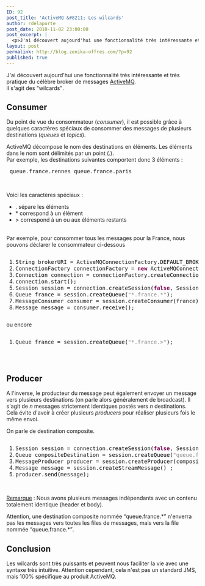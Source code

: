```yaml
---
ID: 92
post_title: 'ActiveMQ &#8211; Les wilcards'
author: rdelaporte
post_date: 2010-11-02 23:00:00
post_excerpt: |
  <p>J'ai découvert aujourd'hui une fonctionnalité très intéressante et très pratique du célèbre broker de messages <a href="http://activemq.apache.org">ActiveMQ</a>. <br />Il s'agit des <q>wilcards</q>.</p>
layout: post
permalink: http://blog.zenika-offres.com/?p=92
published: true
---
```

<p>J'ai découvert aujourd'hui une fonctionnalité très intéressante et très pratique du célèbre broker de messages <a href="http://activemq.apache.org">ActiveMQ</a>. <br />Il s'agit des <q>wilcards</q>.</p>
<!--more-->
<h2>Consumer</h2> <p>Du point de vue du consommateur (<em>consumer</em>), il est possible grâce à quelques caractères spéciaux de consommer des messages de plusieurs destinations (<em>queues</em> et <em>topics</em>).</p> <p>ActiveMQ décompose le nom des destinations en éléments. Les éléments dans le nom sont délimités par un point (.).<br />
Par exemple, les destinations suivantes comportent donc 3 éléments&nbsp;:</p> <pre> queue.france.rennes queue.france.paris </pre> <p><br /></p> <p>Voici les caractères spéciaux&nbsp;:</p> <ul> <li>.   sépare les éléments</li> <li>*   correspond à un élément</li> <li>&gt;  correspond à un ou aux éléments restants</li> </ul> <p><br />
Par exemple, pour consommer tous les messages pour la France, nous pouvons déclarer le consommateur ci-dessous</p> <pre class="java code java" style="font-family:inherit"><ol><li style="font-weight: normal;"><div style="font-family: monospace; font-weight: normal; font-style: normal; margin:0; padding:0; background:inherit;"><span style="color: #000000;">String</span> brokerURI = ActiveMQConnectionFactory.<span style="color: #000000;">DEFAULT_BROKER_URL</span>;</div></li><li style="font-weight: normal;"><div style="font-family: monospace; font-weight: normal; font-style: normal; margin:0; padding:0; background:inherit;">ConnectionFactory connectionFactory = <span style="color: #7F0055; font-weight: bold;">new</span> ActiveMQConnectionFactory<span style="color: #000000;">&#40;</span>brokerURI<span style="color: #000000;">&#41;</span>;</div></li><li style="font-weight: normal;"><div style="font-family: monospace; font-weight: normal; font-style: normal; margin:0; padding:0; background:inherit;"><span style="color: #000000;">Connection</span> connection = connectionFactory.<span style="color: #000000;">createConnection</span><span style="color: #000000;">&#40;</span><span style="color: #000000;">&#41;</span>;</div></li><li style="font-weight: normal;"><div style="font-family: monospace; font-weight: normal; font-style: normal; margin:0; padding:0; background:inherit;">connection.<span style="color: #000000;">start</span><span style="color: #000000;">&#40;</span><span style="color: #000000;">&#41;</span>;</div></li><li style="font-weight: normal;"><div style="font-family: monospace; font-weight: normal; font-style: normal; margin:0; padding:0; background:inherit;">Session session = connection.<span style="color: #000000;">createSession</span><span style="color: #000000;">&#40;</span><span style="color: #7F0055; font-weight: bold;">false</span>, Session.<span style="color: #000000;">AUTO_ACKNOWLEDGE</span><span style="color: #000000;">&#41;</span>;</div></li><li style="font-weight: normal;"><div style="font-family: monospace; font-weight: normal; font-style: normal; margin:0; padding:0; background:inherit;">Queue france = session.<span style="color: #000000;">createQueue</span><span style="color: #000000;">&#40;</span><span style="color: #888888;">&quot;*.france.*&quot;</span><span style="color: #000000;">&#41;</span>;</div></li><li style="font-weight: normal;"><div style="font-family: monospace; font-weight: normal; font-style: normal; margin:0; padding:0; background:inherit;">MessageConsumer consumer = session.<span style="color: #000000;">createConsumer</span><span style="color: #000000;">&#40;</span>france<span style="color: #000000;">&#41;</span>;</div></li><li style="font-weight: normal;"><div style="font-family: monospace; font-weight: normal; font-style: normal; margin:0; padding:0; background:inherit;">Message message = consumer.<span style="color: #000000;">receive</span><span style="color: #000000;">&#40;</span><span style="color: #000000;">&#41;</span>;</div></li></ol></pre> <p>ou encore</p> <pre class="java code java" style="font-family:inherit"><ol><li style="font-weight: normal;"><div style="font-family: monospace; font-weight: normal; font-style: normal; margin:0; padding:0; background:inherit;">Queue france = session.<span style="color: #000000;">createQueue</span><span style="color: #000000;">&#40;</span><span style="color: #888888;">&quot;*.france.&gt;&quot;</span><span style="color: #000000;">&#41;</span>;</div></li></ol></pre> <p><br /></p> <h2>Producer</h2> <p>A l'inverse, le producteur du message peut également envoyer un message vers plusieurs destinations (on parle alors généralement de broadcast). Il s'agit de <em>n</em> messages strictement identiques postés vers <em>n</em> destinations. Cela évite d'avoir à créer plusieurs <em>producers</em> pour réaliser plusieurs fois le même envoi.</p> <p>On parle de destination composite.</p> <pre class="java code java" style="font-family:inherit"><ol><li style="font-weight: normal;"><div style="font-family: monospace; font-weight: normal; font-style: normal; margin:0; padding:0; background:inherit;">Session session = connection.<span style="color: #000000;">createSession</span><span style="color: #000000;">&#40;</span><span style="color: #7F0055; font-weight: bold;">false</span>, Session.<span style="color: #000000;">AUTO_ACKNOWLEDGE</span><span style="color: #000000;">&#41;</span>;</div></li><li style="font-weight: normal;"><div style="font-family: monospace; font-weight: normal; font-style: normal; margin:0; padding:0; background:inherit;">Queue compositeDestination = session.<span style="color: #000000;">createQueue</span><span style="color: #000000;">&#40;</span><span style="color: #888888;">&quot;queue.france.rennes, queue.france.paris&quot;</span><span style="color: #000000;">&#41;</span>;</div></li><li style="font-weight: normal;"><div style="font-family: monospace; font-weight: normal; font-style: normal; margin:0; padding:0; background:inherit;">MessageProducer producer = session.<span style="color: #000000;">createProducer</span><span style="color: #000000;">&#40;</span>compositeDestination<span style="color: #000000;">&#41;</span>;</div></li><li style="font-weight: normal;"><div style="font-family: monospace; font-weight: normal; font-style: normal; margin:0; padding:0; background:inherit;">Message message = session.<span style="color: #000000;">createStreamMessage</span><span style="color: #000000;">&#40;</span><span style="color: #000000;">&#41;</span> ;</div></li><li style="font-weight: normal;"><div style="font-family: monospace; font-weight: normal; font-style: normal; margin:0; padding:0; background:inherit;">producer.<span style="color: #000000;">send</span><span style="color: #000000;">&#40;</span>message<span style="color: #000000;">&#41;</span>;</div></li></ol></pre> <p><br />
<ins>Remarque</ins>&nbsp;: Nous avons plusieurs messages indépendants avec un contenu totalement identique (header et body).</p> <p>Attention, une destination composite nommée <q>queue.france.*</q> n'enverra pas les messages vers toutes les files de messages, mais vers la file nommée <q>queue.france.*</q>. <br /></p> <h2>Conclusion</h2> <p>Les wilcards sont très puissants et peuvent nous faciliter la vie avec une syntaxe très intuitive. Attention cependant, cela n'est pas un standard JMS, mais 100% spécifique au produit ActiveMQ.<br /></p>